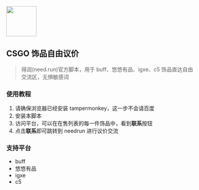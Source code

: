  <img src="https://s1.imagehub.cc/images/2023/04/12/d3461ee6e5a2ffa11b0903bf46b6b862.png" width="80">

## CSGO 饰品自由议价

> 得润(need.run)官方脚本，用于 buff、悠悠有品、igxe、c5 饰品直达自由交流区，无惧敏感词

### 使用教程

1. 请确保浏览器已经安装 tampermonkey，这一步不会请百度
2. 安装本脚本
3. 访问平台，可以在在售列表的每一件饰品中，看到**联系**按钮
4. 点击**联系**即可跳转到 needrun 进行议价交流

### 支持平台

-   buff
-   悠悠有品
-   igxe
-   c5
